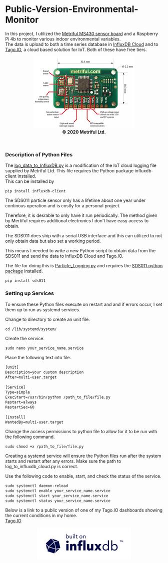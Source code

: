 # Public-Version-Environmental-Monitor



In this project, I utilized the [Metriful MS430 sensor board](https://www.metriful.com/ms430) and a Raspberry Pi 4b to monitor various indoor environmental variables.  
The data is upload to both a time series database in [InfluxDB Cloud](https://www.influxdata.com/products/influxdb-cloud/) and to [Tago.IO](https://tago.io/), a cloud based solution for IoT.  Both of these have free tiers.  

<figure align="center">
<img src="MS430.png"/>
<figcaption align = "center"><b>© 2020 Metriful Ltd.</b></figcaption>
</figure>
<p></br></p>

### **Description of Python Files**  
  

The [log_data_to_InfluxDB.py](log_data_to_InfluxDB.py) is a modification of the IoT cloud logging file supplied by Metriful Ltd.  This file requires the Python package influxdb-client installed.  
This can be installed by
```
pip install influxdb-client
```

The SDS011 particle sensor only has a lifetime about one year under continous operation and is costly for a personal project.  

Therefore, it is desrable to only have it run periodically.  The method given by Mertiful requires additional electronics I don't have easy access to obtain.  

The SDS011 does ship with a serial USB interface and this can utilized to not only obtain data but also set a working period.  

This means I needed to write a new Python script to obtain data from the SDS011 and send the data to InfluxDB Cloud and Tago.IO.  

The file for doing this is [Particle_Logging.py](Particle_Logging.py) and requires the [SDS011 python package](https://pypi.org/project/sds011/) installed.  

```
pip install sds011
```

### **Setting up Services**  
  

To ensure these Python files execute on restart and and if errors occur, I set them up to run as systemd services.  

Change to directory to create an unit file.

```
cd /lib/systemd/system/
```

Create the service.  

```
sudo nano your_service_name.service
```

Place the following text into file.  
```
[Unit]
Description=your custom description
After=multi-user.target

[Service]
Type=simple
ExecStart=/usr/bin/python /path_to_file/file.py
Restart=always
RestartSec=60

[Install]
WantedBy=multi-user.target

```  
Change the access permissions to python file to allow for it to be run with the following command.

```
sudo chmod +x /path_to_file/file.py
```
Creating a systemd service will ensure the Python files run after the system starts and restart after any errors.  Make sure the path to log_to_influxdb_cloud.py is correct.  

Use the following code to enable, start, and check the status of the service.

```
sudo systemctl daemon-reload
sudo systemctl enable your_service_name.service
sudo systemctl start your_service_name.service
sudo systemctl status your_service_name.service
```

Below is a link to a public version of one of my Tago.IO dashboards showing the current conditions in my home.  
[Tago.IO](https://admin.tago.io/public/dashboard/5f0b358bbbca64001c768d0d/fed9d914-bb09-43f3-a171-f38501f29d74)


<figure align="center">
<img src="built-on-influxdb-white-2022.svg"/>
</figure>
